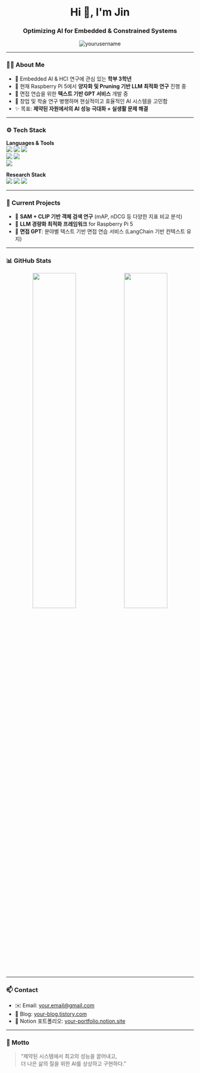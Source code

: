 <h1 align="center">Hi 👋, I'm Jin</h1>
<h3 align="center">Optimizing AI for Embedded & Constrained Systems</h3>

<p align="center">
  <img src="https://komarev.com/ghpvc/?username=yourusername&label=Profile%20views&color=0e75b6&style=flat" alt="yourusername" />
</p>

---

### 👨‍💻 About Me

- 🧠 Embedded AI & HCI 연구에 관심 있는 **학부 3학년**
- 🧪 현재 Raspberry Pi 5에서 **양자화 및 Pruning 기반 LLM 최적화 연구** 진행 중
- 💬 면접 연습을 위한 **텍스트 기반 GPT 서비스** 개발 중
- 🌱 창업 및 학술 연구 병행하며 현실적이고 효율적인 AI 시스템을 고민함
- ✨ 목표: **제약된 자원에서의 AI 성능 극대화 + 실생활 문제 해결**

---

### ⚙️ Tech Stack

**Languages & Tools**  
<img src="https://img.shields.io/badge/Python-3776AB?style=flat&logo=python&logoColor=white"/> 
<img src="https://img.shields.io/badge/Flutter-02569B?style=flat&logo=flutter&logoColor=white"/> 
<img src="https://img.shields.io/badge/Dart-0175C2?style=flat&logo=dart&logoColor=white"/>  
<img src="https://img.shields.io/badge/Node.js-339933?style=flat&logo=node.js&logoColor=white"/> 
<img src="https://img.shields.io/badge/PostgreSQL-4169E1?style=flat&logo=postgresql&logoColor=white"/>  
<img src="https://img.shields.io/badge/RaspberryPi-C51A4A?style=flat&logo=raspberrypi&logoColor=white"/>  

**Research Stack**  
<img src="https://img.shields.io/badge/PyTorch-EE4C2C?style=flat&logo=pytorch&logoColor=white"/> 
<img src="https://img.shields.io/badge/ONNX-005CED?style=flat&logo=onnx&logoColor=white"/>
<img src="https://img.shields.io/badge/HuggingFace-FCC624?style=flat&logo=huggingface&logoColor=black"/>

---

### 📌 Current Projects
- 🧠 **SAM + CLIP 기반 객체 검색 연구** (mAP, nDCG 등 다양한 지표 비교 분석)
- 🤖 **LLM 경량화 최적화 프레임워크** for Raspberry Pi 5
- 💬 **면접 GPT**: 분야별 텍스트 기반 면접 연습 서비스 (LangChain 기반 컨텍스트 유지)

---

### 📊 GitHub Stats

<p align="center">
  <img src="https://github-readme-stats.vercel.app/api?username=yourusername&show_icons=true&theme=tokyonight" width="48%" />
  <img src="https://github-readme-streak-stats.herokuapp.com/?user=yourusername&theme=tokyonight" width="48%" />
</p>

---

### 📫 Contact

- ✉️ Email: your.email@gmail.com  
- 📝 Blog: [your-blog.tistory.com](https://your-blog.tistory.com)  
- 🧠 Notion 포트폴리오: [your-portfolio.notion.site](https://your-portfolio.notion.site)

---

### 🧭 Motto

> “제약된 시스템에서 최고의 성능을 끌어내고,  
> 더 나은 삶의 질을 위한 AI를 상상하고 구현하다.”

